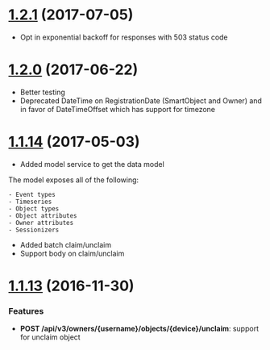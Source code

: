 <a name='1.2.1'></a>

# [1.2.1](https://github.com/mnubo/smartobjects-net-client/compare/1.2.0...1.2.1) (2017-07-05)


- Opt in exponential backoff for responses with 503 status code  
<a name='1.2.0'></a>

# [1.2.0](https://github.com/mnubo/smartobjects-net-client/compare/1.1.14...1.2.0) (2017-06-22)


- Better testing
- Deprecated DateTime on RegistrationDate (SmartObject and Owner) and in favor of DateTimeOffset which has support for timezone
<a name='1.1.14'></a>

# [1.1.14](https://github.com/mnubo/smartobjects-net-client/compare/1.1.13...1.1.14) (2017-05-03)


- Added model service to get the data model

The model exposes all of the following:

	- Event types
	- Timeseries
	- Object types
	- Object attributes
	- Owner attributes
	- Sessionizers
- Added batch claim/unclaim
- Support body on claim/unclaim
<a name='1.1.13'></a>

# [1.1.13](https://github.com/mnubo/smartobjects-net-client/compare/v1.1.12...1.1.13) (2016-11-30)


### Features

* **POST /api/v3/owners/{username}/objects/{device}/unclaim**: support for unclaim object
